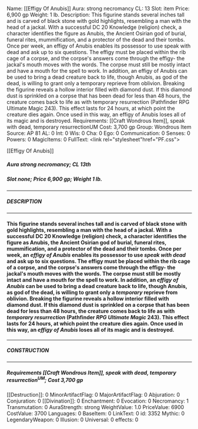 Name: [[Effigy Of Anubis]]
Aura: strong necromancy
CL: 13
Slot: item
Price: 6,900 gp
Weight: 1 lb.
Description: This figurine stands several inches tall and is carved of black stone with gold highlights, resembling a man with the head of a jackal. With a successful DC 20 Knowledge (religion) check, a character identifies the figure as Anubis, the Ancient Osirian god of burial, funeral rites, mummification, and a protector of the dead and their tombs. Once per week, an effigy of Anubis enables its possessor to use speak with dead and ask up to six questions. The effigy must be placed within the rib cage of a corpse, and the corpse's answers come through the effigy- the jackal's mouth moves with the words. The corpse must still be mostly intact and have a mouth for the spell to work. In addition, an effigy of Anubis can be used to bring a dead creature back to life, though Anubis, as god of the dead, is willing to grant only a temporary reprieve from oblivion. Breaking the figurine reveals a hollow interior filled with diamond dust. If this diamond dust is sprinkled on a corpse that has been dead for less than 48 hours, the creature comes back to life as with temporary resurrection (Pathfinder RPG Ultimate Magic 243). This effect lasts for 24 hours, at which point the creature dies again. Once used in this way, an effigy of Anubis loses all of its magic and is destroyed.
Requirements: [[Craft Wondrous Item]], speak with dead, temporary resurrectionUM
Cost: 3,700 gp
Group: Wondrous Item
Source: AP 81
AL: 0
Int: 0
Wis: 0
Cha: 0
Ego: 0
Communication: 0
Senses: 0
Powers: 0
MagicItems: 0
FullText: <link rel="stylesheet"href="PF.css"><div class="heading"><p class="alignleft">[[Effigy Of Anubis]]</p><div style="clear: both;"></div></div><div><h5><b>Aura </b>strong necromancy; <b>CL </b>13th</h5><h5><b>Slot </b>none; <b>Price </b>6,900 gp; <b>Weight </b>1 lb.</h5></div><hr/><div><h5><b>DESCRIPTION</b></h5></div><hr/><div><h4><p>This figurine stands several inches tall and is carved of black stone with gold highlights, resembling a man with the head of a jackal. With a successful DC 20 Knowledge (religion) check, a character identifies the figure as Anubis, the Ancient Osirian god of burial, funeral rites, mummification, and a protector of the dead and their tombs. Once per week, an <i>effigy of Anubis</i> enables its possessor to use <i>speak with dead</i> and ask up to six questions. The effigy must be placed within the rib cage of a corpse, and the corpse's answers come through the effigy- the jackal's mouth moves with the words. The corpse must still be mostly intact and have a mouth for the spell to work. In addition, an <i>effigy of Anubis</i> can be used to bring a dead creature back to life, though Anubis, as god of the dead, is willing to grant only a <i>temporary</i> reprieve from oblivion. Breaking the figurine reveals a hollow interior filled with diamond dust. If this diamond dust is sprinkled on a corpse that has been dead for less than 48 hours, the creature comes back to life as with <i><i>temporary</i> resurrection</i> (Pathfinder <i>RPG Ultimate Magic</i> 243). This effect lasts for 24 hours, at which point the creature dies again. Once used in this way, an <i>effigy of Anubis</i> loses all of its magic and is destroyed.</p></h4></div><hr/><div><h5><b>CONSTRUCTION</b></h5></div><hr/><div><h5><b>Requirements </b>[[Craft Wondrous Item]], <i>speak with dead</i>, <i>temporary resurrection<sup>UM</sup></i>; <b>Cost </b>3,700 gp</h5></div>
[[Destruction]]: 0
MinorArtifactFlag: 0
MajorArtifactFlag: 0
Abjuration: 0
Conjuration: 0
[[Divination]]: 0
Enchantment: 0
Evocation: 0
Necromancy: 1
Transmutation: 0
AuraStrength: strong
WeightValue: 1.0
PriceValue: 6900
CostValue: 3700
Languages: 0
BaseItem: 0
LinkText: 0
id: 3352
Mythic: 0
LegendaryWeapon: 0
Illusion: 0
Universal: 0
effects: 0
